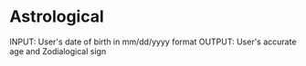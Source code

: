 Astrological
============
INPUT: User's date of birth in mm/dd/yyyy format
OUTPUT: User's accurate age and Zodialogical sign
